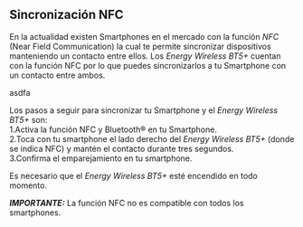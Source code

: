 Sincronización NFC
------------
En la actualidad existen Smartphones en el mercado con la función *NFC* (Near Field Communication) la cual te permite sincronizar dispositivos manteniendo un contacto entre ellos.
Los *Energy Wireless BT5+* cuentan con la función NFC por lo que puedes sincronizarlos a tu Smartphone con un contacto entre ambos.

asdfa

Los pasos a seguir para sincronizar tu Smartphone y el *Energy Wireless BT5+* son:  
1.Activa la función NFC y Bluetooth® en tu Smartphone.  
2.Toca con tu smartphone el lado derecho del *Energy Wireless BT5+* (donde se indica NFC) y mantén el contacto durante tres segundos.  
3.Confirma el emparejamiento en tu smartphone.  

Es necesario que el *Energy Wireless BT5+* esté encendido en todo momento.

_**IMPORTANTE:**_ La función NFC no es compatible con todos los smartphones.
